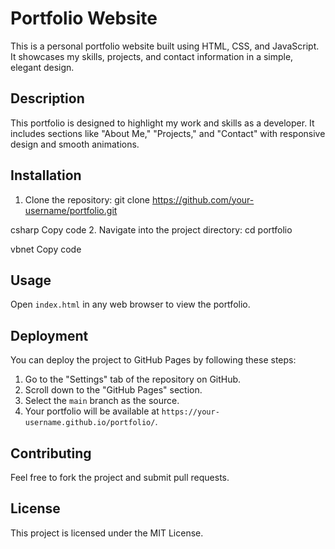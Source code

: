 # Portfolio Website

This is a personal portfolio website built using HTML, CSS, and JavaScript. It showcases my skills, projects, and contact information in a simple, elegant design.

## Description
This portfolio is designed to highlight my work and skills as a developer. It includes sections like "About Me," "Projects," and "Contact" with responsive design and smooth animations.

## Installation
1. Clone the repository:
git clone https://github.com/your-username/portfolio.git

csharp
Copy code
2. Navigate into the project directory:
cd portfolio

vbnet
Copy code

## Usage
Open `index.html` in any web browser to view the portfolio.

## Deployment
You can deploy the project to GitHub Pages by following these steps:
1. Go to the "Settings" tab of the repository on GitHub.
2. Scroll down to the "GitHub Pages" section.
3. Select the `main` branch as the source.
4. Your portfolio will be available at `https://your-username.github.io/portfolio/`.

## Contributing
Feel free to fork the project and submit pull requests.

## License
This project is licensed under the MIT License.

